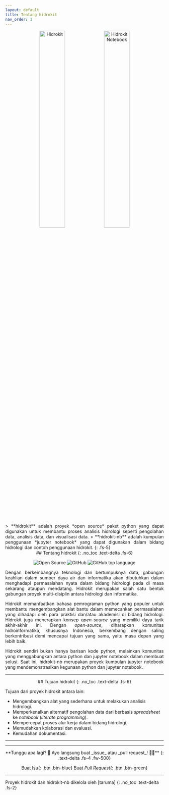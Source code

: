 ```yaml
---
layout: default
title: Tentang hidrokit
nav_order: 1
---
```


<!-- <div align="center">
<img src="{{ site.baseurl }}/assets/images/presskit/hidrokit-600x125-main.jpg" alt="hidrokit main">
</div> -->

<div align="center">
<img src="{{ site.baseurl }}/assets/images/presskit/hidrokit-800x200.jpg" alt="Hidrokit" width="40%" height="40%">
<img src="https://github.com/taruma/hidrokit-nb/raw/master/docs/assets/images/hidrokit-nb-800x200.jpg" alt="Hidrokit Notebook" width="40%" height="40%"><br>
</div>

<div align="justify" markdown="1">
> **hidrokit** adalah proyek *open source* paket python yang dapat digunakan untuk membantu proses analisis hidrologi seperti pengolahan data, analisis data, dan visualisasi data.
> **hidrokit-nb** adalah kumpulan penggunaan *jupyter notebook* yang dapat digunakan dalam bidang hidrologi dan contoh penggunaan hidrokit.
{: .fs-5}
</div>

<div align="center" markdown="1">
## Tentang hidrokit
{: .no_toc .text-delta .fs-6}

![Open Source](https://img.shields.io/badge/project-open%20source-brightgreen.svg?style=flat-square)
![GitHub](https://img.shields.io/github/license/taruma/hidrokit.svg?style=flat-square)
![GitHub top language](https://img.shields.io/github/languages/top/taruma/hidrokit.svg?style=flat-square)
</div>



<div align="justify" markdown="1">
Dengan berkembangnya teknologi dan bertumpuknya data, gabungan keahlian dalam sumber daya air dan informatika akan dibutuhkan dalam menghadapi permasalahan nyata dalam bidang hidrologi pada di masa sekarang ataupun mendatang. Hidrokit merupakan salah satu bentuk gabungan proyek multi-disiplin antara hidrologi dan informatika. 

Hidrokit memanfaatkan bahasa pemrograman python yang populer untuk membantu mengembangkan alat bantu dalam memecahkan permasalahan yang dihadapi oleh para praktisi dan/atau akademisi di bidang hidrologi. Hidrokit juga menerapkan konsep _open-source_ yang memiliki daya tarik akhir-akhir ini. Dengan _open-source_, diharapkan komunitas hidroinformatika, khususnya Indonesia, berkembang dengan saling berkontribusi demi mencapai tujuan yang sama, yaitu masa depan yang lebih baik. 

Hidrokit sendiri bukan hanya barisan kode python, melainkan komunitas yang menggabungkan antara python dan jupyter notebook dalam membuat solusi. Saat ini, hidrokit-nb merupakan proyek kumpulan jupyter notebook yang mendemonstrasikan kegunaan python dan jupyter notebook.
</div>


---

<div align="center" markdown="1">
## Tujuan hidrokit
{: .no_toc .text-delta .fs-6}
</div>

Tujuan dari proyek hidrokit antara lain:
- Mengembangkan alat yang sederhana untuk melakukan analisis hidrologi. 
- Memperkenalkan alternatif pengolahan data dari berbasis _spreadsheet_ ke _notebook_ (*literate programming*).
- Mempercepat proses alur kerja dalam bidang hidrologi.
- Memudahkan kolaborasi dan evaluasi.
- Kemudahan dokumentasi. 

<!-- Bacaan lebih lanjut:
- [READ](https://www.nature.com/articles/d41586-018-07196-1) - Nature - Why Jupyter is data scientists' computational notebook of choice
- [READ](https://en.wikipedia.org/wiki/Literate_programming) - Wikipedia - Literate Programming -->

---

---
<div align="center" markdown="1">
**Tunggu apa lagi? 🤔 Ayo langsung buat _issue_ atau _pull request_! 🏃‍♂️**
{: .text-delta .fs-4 .fw-500}

[Buat Isu](https://github.com/taruma/hidrokit/issues/new/choose){: .btn .btn-blue}
[Buat _Pull Request_](https://github.com/taruma/hidrokit/compare){: .btn .btn-green}

</div>

---
<div align="left" markdown="1">
Proyek hidrokit dan hidrokit-nb dikelola oleh [taruma]
{: .no_toc .text-delta .fs-2}
</div>

[taruma]: https://taruma.info